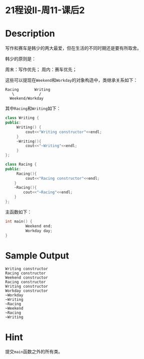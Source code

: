 # 21程设Ⅱ-周11-课后2

# Description

写作和赛车是韩少的两大最爱，但在生活的不同时期还是要有所取舍。

韩少的原则是：

周末：写作优先； 周内：赛车优先；

这些可以提现在`Weekend`和`Workday`的对象构造中，类继承关系如下：

```
Racing       Writing
   \           /
  Weekend/Workday
```

其中`Racing`和`Writing`如下：

```cpp
class Writing {
public:
	 Writing() {
		 cout<<"Writing constructor"<<endl;
	 }
	 ~Writing(){
		 cout<<"~Writing"<<endl;
	 }
};

class Racing {
public:
	 Racing(){
		 cout<<"Racing constructor"<<endl;
	}
	~Racing(){
		cout<<"~Racing"<<endl;
	}
};
```

主函数如下：

```cpp
int main() {
		 Weekend end;
		 Workday day;
}
```

# Sample Output

```
Writing constructor
Racing constructor
Weekend constructor
Racing constructor
Writing constructor
Workday constructor
~Workday
~Writing
~Racing
~Weekend
~Racing
~Writing
```

# Hint

提交`main`函数之外的所有类。


